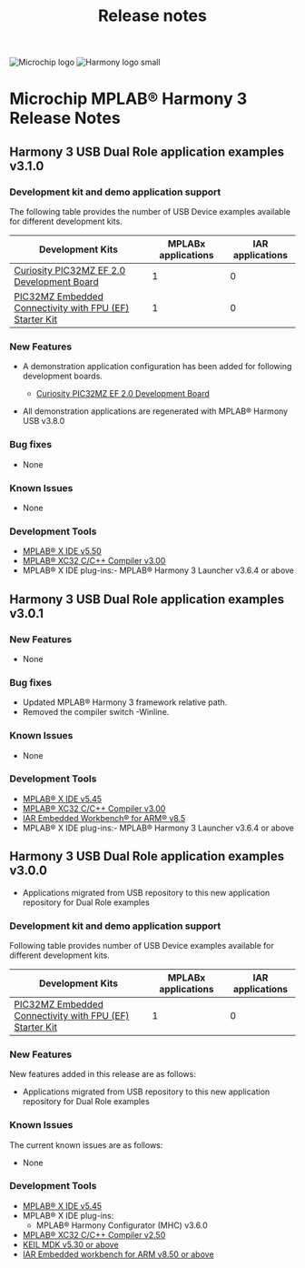 ﻿---
title: Release notes
nav_order: 99
---

![Microchip logo](https://raw.githubusercontent.com/wiki/Microchip-MPLAB-Harmony/Microchip-MPLAB-Harmony.github.io/images/microchip_logo.png)
![Harmony logo small](https://raw.githubusercontent.com/wiki/Microchip-MPLAB-Harmony/Microchip-MPLAB-Harmony.github.io/images/microchip_mplab_harmony_logo_small.png)

# Microchip MPLAB® Harmony 3 Release Notes

## Harmony 3 USB Dual Role application examples v3.1.0

### Development kit and demo application support

The following table provides the number of USB Device examples available for different development kits.

| Development Kits  | MPLABx applications | IAR applications |
| ----------------- | ------------------- | ---------------- |
| [Curiosity PIC32MZ EF 2.0 Development Board](https://www.microchip.com/Developmenttools/ProductDetails/DM320209)                      | 1  | 0 |
| [PIC32MZ Embedded Connectivity with FPU (EF) Starter Kit](https://www.microchip.com/Developmenttools/ProductDetails/DM320007)         | 1  | 0 |

### New Features

- A demonstration application configuration has been added for following development boards.
    - [Curiosity PIC32MZ EF 2.0 Development Board](https://www.microchip.com/Developmenttools/ProductDetails/DM320209)

- All demonstration applications are regenerated with MPLAB® Harmony USB v3.8.0

### Bug fixes
- None 

### Known Issues
- None

### Development Tools
-    [MPLAB® X IDE v5.50](https://www.microchip.com/mplab/mplab-x-ide)
-    [MPLAB® XC32 C/C++ Compiler v3.00](https://www.microchip.com/mplab/compilers)
-    MPLAB® X IDE plug-ins:- MPLAB® Harmony 3 Launcher v3.6.4 or above

## Harmony 3 USB Dual Role application examples v3.0.1

### New Features
- None 

### Bug fixes
-   Updated MPLAB® Harmony 3 framework relative path. 
-   Removed the compiler switch -Winline. 

### Known Issues

- None

### Development Tools

-    [MPLAB® X IDE v5.45](https://www.microchip.com/mplab/mplab-x-ide)
-    [MPLAB® XC32 C/C++ Compiler v3.00](https://www.microchip.com/mplab/compilers)
-    [IAR Embedded Workbench® for ARM® v8.5](https://www.iar.com/iar-embedded-workbench/#!?architecture=Arm)
-   MPLAB® X IDE plug-ins:- MPLAB® Harmony 3 Launcher v3.6.4 or above

## Harmony 3 USB Dual Role application examples v3.0.0

- Applications migrated from USB repository to this new application repository for Dual Role examples

### Development kit and demo application support

Following table provides number of USB Device examples available for different development kits.

| Development Kits  | MPLABx applications | IAR applications |
| ----------------- | ------------------- | ---------------- |
| [PIC32MZ Embedded Connectivity with FPU (EF) Starter Kit](https://www.microchip.com/Developmenttools/ProductDetails/DM320007)         | 1  | 0 |

### New Features

New features added in this release are as follows:

- Applications migrated from USB repository to this new application repository for Dual Role examples

### Known Issues

The current known issues are as follows:

- None

### Development Tools

- [MPLAB® X IDE v5.45](https://www.microchip.com/mplab/mplab-x-ide)
- MPLAB® X IDE plug-ins:
  - MPLAB® Harmony Configurator (MHC) v3.6.0
- [MPLAB® XC32 C/C++ Compiler v2.50](https://www.microchip.com/mplab/compilers)
- [KEIL MDK v5.30 or above](https://www2.keil.com/mdk5)
- [IAR Embedded workbench for ARM v8.50 or above](https://www.iar.com/iar-embedded-workbench/#!?architecture=Arm)
